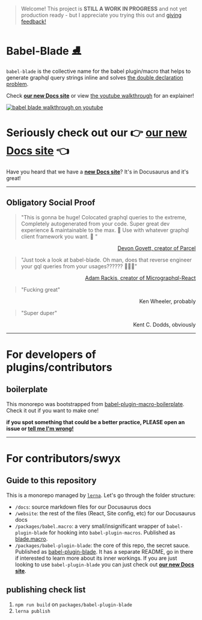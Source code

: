 > Welcome! This project is **STILL A WORK IN PROGRESS** and not yet production ready - but I appreciate you trying this out and [giving feedback!](https://twitter.com/swyx)

# Babel-Blade ⛸️

`babel-blade` is the collective name for the babel plugin/macro that helps to generate graphql query strings inline and solves [the double declaration problem](https://babel-blade.netlify.com/docs/declarationdeclaration.html).

Check **[our new Docs site](https://babel-blade.netlify.com/)** or view [the youtube walkthrough](https://www.youtube.com/watch?v=z9wKcRjNqlw) for an explainer!

[![babel blade walkthrough on youtube](https://user-images.githubusercontent.com/6764957/48116756-ef34a800-e21b-11e8-9d4f-049362c25b23.gif)](https://www.youtube.com/watch?v=z9wKcRjNqlw)

# Seriously check out our 👉 [our new Docs site](https://babel-blade.netlify.com/) 👈

Have you heard that we have a **[new Docs site](https://babel-blade.netlify.com/)**? It's in Docusaurus and it's great!

---

## Obligatory Social Proof

> "This is gonna be huge! Colocated graphql queries to the extreme, Completely autogenerated from your code. Super great dev experience & maintainable to the max. 🤗 Use with whatever graphql client framework you want. 🎉 "

<div align="right">
<a href="https://twitter.com/devongovett/status/1018896944977010688">Devon Govett, creator of Parcel</a>
</div>

> "Just took a look at babel-blade. Oh man, does that reverse engineer your gql queries from your usages?????? 👏👏👏"

<div align="right">
<a href="https://twitter.com/AdamRackis/status/1020070216024449027">Adam Rackis, creator of Micrographql-React</a>
</div>

> "Fucking great"

<div align="right">
Ken Wheeler, probably</div>

> "Super duper"

<div align="right">
Kent C. Dodds, obviously</div>

---

# For developers of plugins/contributors

## boilerplate

This monorepo was bootstrapped from [babel-plugin-macro-boilerplate](https://github.com/sw-yx/babel-plugin-macro-boilerplate). Check it out if you want to make one!

**if you spot something that could be a better practice, PLEASE open an issue or [tell me I'm wrong!](https://twitter.com/swyx)**

---

# For contributors/swyx

## Guide to this repository

This is a monorepo managed by [`lerna`](https://lernajs.io). Let's go through the folder structure:

- `/docs`: source markdown files for our Docusaurus docs
- `/website`: the rest of the files (React, Site config, etc) for our Docusaurus docs
- `/packages/babel.macro`: a very small/insignificant wrapper of `babel-plugin-blade` for hooking into `babel-plugin-macros`. Published as [blade.macro](https://npm.im/blade.macro).
- `/packages/babel-plugin-blade`: the core of this repo, the secret sauce. Published as [babel-plugin-blade](https://npm.im/babel-plugin-blade). It has a separate README, go in there if interested to learn more about its inner workings. If you are just looking to use `babel-plugin-blade` you can just check out **[our new Docs site](https://babel-blade.netlify.com/)**.

## publishing check list

1. `npm run build` on `packages/babel-plugin-blade`
2. `lerna publish`
